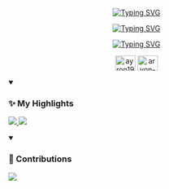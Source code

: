 <p align="center" >
  <a href="https://git.io/typing-svg"><img src="https://readme-typing-svg.demolab.com?font=Rubik+Iso&size=30&pause=1000&color=002FA7&center=true&repeat=false&width=435&lines=Ayronnnnn" alt="Typing SVG" /></a>
  <p align="center" >
    <a href="https://git.io/typing-svg"><img src="https://readme-typing-svg.demolab.com?font=Liu+Jian+Mao+Cao&size=30&pause=1000&color=002FA7&center=true&repeat=false&width=435&lines=%E7%A0%BE%E5%B7%9D" alt="Typing SVG" /></a>
  </p>
  <p align="center">
    <a href="https://git.io/typing-svg"><img src="https://readme-typing-svg.demolab.com?font=Josefin+Sans&pause=1000&color=900021&center=true&width=550&height=80&lines=Major+in+Electrical+Engineering+and+Information+Technology;Amateur+Photographer+and+Vlogger;Creative%2C+Innovative%2C+Progressive" alt="Typing SVG" /></a>
  </p>
  <p align="center">
<a href="[https://instagram.com/ayron1929](https://www.instagram.com/ayron1929/)" target="blank"><img align="center" src="https://raw.githubusercontent.com/rahuldkjain/github-profile-readme-generator/master/src/images/icons/Social/instagram.svg" alt="ayron1929" height="30" width="40" /></a>
<a href="[https://linkedin.com/in/aryon-qin](https://www.linkedin.com/in/ayron-qin-26998528b/)" target="blank"><img align="center" src="https://raw.githubusercontent.com/rahuldkjain/github-profile-readme-generator/master/src/images/icons/Social/linked-in-alt.svg" alt="aryon-qin" height="30" width="40" /></a>
</p>
</p>

<details open>
  <summary><h3>✨ My Highlights</h3></summary>
  <p>  <a href="https://github.com/Ayron1929/VFIA">
    <img src="https://github-readme-stats.vercel.app/api/pin/?username=Ayron1929&repo=VFIA&show_owner=true&theme=solarized-dark"/>
  </a>  <a href="https://github.com/Ayron1929/baran_lichuan_espl">
    <img src="https://github-readme-stats.vercel.app/api/pin/?username=Ayron1929&repo=baran_lichuan_espl&show_owner=true&theme=solarized-dark"/>
  </a></p>
</details>

<details open>
  <summary><h3>📌 Contributions</h3></summary>
  <p>
  <a href="https://github.com/Ayron1929/M2-ISA-R">
    <img src="https://github-readme-stats.vercel.app/api/pin/?username=Ayron1929&repo=M2-ISA-R&show_owner=false&theme=solarized-dark"/>
  </a>
</p>
</details>

<!--
<p align="center">
  <img align="center" src="https://github-readme-stats.vercel.app/api?username=Ayron1929&hide_rank=true&show_icons=true&hide_title=true"/>
</p>
-->

